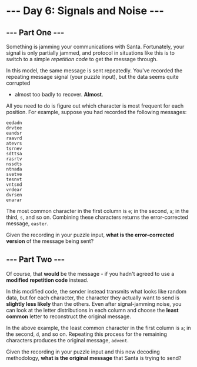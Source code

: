 # --- Day 6: Signals and Noise ---

## --- Part One ---

Something is jamming your communications with Santa. Fortunately, your signal is
only partially jammed, and protocol in situations like this is to switch to a
simple _repetition code_ to get the message through.

In this model, the same message is sent repeatedly. You've recorded the
repeating message signal (your puzzle input), but the data seems quite corrupted
- almost too badly to recover. **Almost**.

All you need to do is figure out which character is most frequent for each
position. For example, suppose you had recorded the following messages:

```
eedadn
drvtee
eandsr
raavrd
atevrs
tsrnev
sdttsa
rasrtv
nssdts
ntnada
svetve
tesnvt
vntsnd
vrdear
dvrsen
enarar
```

The most common character in the first column is `e`; in the second, `a`; in the
third, `s`, and so on. Combining these characters returns the error-corrected
message, `easter`.

Given the recording in your puzzle input, **what is the error-corrected
version** of the message being sent?

## --- Part Two ---

Of course, that **would** be the message - if you hadn't agreed to use a
**modified repetition code** instead.

In this modified code, the sender instead transmits what looks like random data,
but for each character, the character they actually want to send is **slightly
less likely** than the others. Even after signal-jamming noise, you can look at
the letter distributions in each column and choose the **least common** letter
to reconstruct the original message.

In the above example, the least common character in the first column is `a`; in
the second, `d`, and so on. Repeating this process for the remaining characters
produces the original message, `advent`.

Given the recording in your puzzle input and this new decoding methodology,
**what is the original message** that Santa is trying to send?
